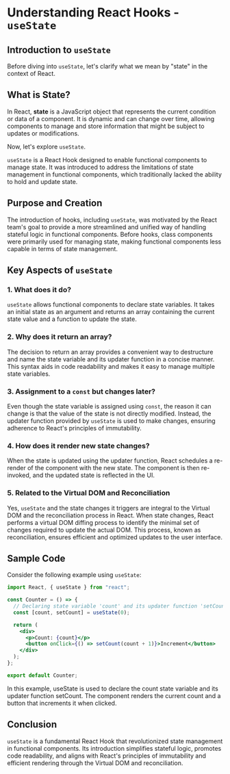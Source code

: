 # Understanding React Hooks - `useState`

## Introduction to `useState`

Before diving into `useState`, let's clarify what we mean by "state" in the context of React.

## What is State?

In React, **state** is a JavaScript object that represents the current condition or data of a component. It is dynamic and can change over time, allowing components to manage and store information that might be subject to updates or modifications.

Now, let's explore `useState`.

`useState` is a React Hook designed to enable functional components to manage state. It was introduced to address the limitations of state management in functional components, which traditionally lacked the ability to hold and update state.

## Purpose and Creation

The introduction of hooks, including `useState`, was motivated by the React team's goal to provide a more streamlined and unified way of handling stateful logic in functional components. Before hooks, class components were primarily used for managing state, making functional components less capable in terms of state management.

## Key Aspects of `useState`

### 1. What does it do?

`useState` allows functional components to declare state variables. It takes an initial state as an argument and returns an array containing the current state value and a function to update the state.

### 2. Why does it return an array?

The decision to return an array provides a convenient way to destructure and name the state variable and its updater function in a concise manner. This syntax aids in code readability and makes it easy to manage multiple state variables.

### 3. Assignment to a `const` but changes later?

Even though the state variable is assigned using `const`, the reason it can change is that the value of the state is not directly modified. Instead, the updater function provided by `useState` is used to make changes, ensuring adherence to React's principles of immutability.

### 4. How does it render new state changes?

When the state is updated using the updater function, React schedules a re-render of the component with the new state. The component is then re-invoked, and the updated state is reflected in the UI.

### 5. Related to the Virtual DOM and Reconciliation

Yes, `useState` and the state changes it triggers are integral to the Virtual DOM and the reconciliation process in React. When state changes, React performs a virtual DOM diffing process to identify the minimal set of changes required to update the actual DOM. This process, known as reconciliation, ensures efficient and optimized updates to the user interface.

## Sample Code

Consider the following example using `useState`:

```jsx
import React, { useState } from "react";

const Counter = () => {
  // Declaring state variable 'count' and its updater function 'setCount'
  const [count, setCount] = useState(0);

  return (
    <div>
      <p>Count: {count}</p>
      <button onClick={() => setCount(count + 1)}>Increment</button>
    </div>
  );
};

export default Counter;
```

In this example, useState is used to declare the count state variable and its updater function setCount. The component renders the current count and a button that increments it when clicked.

## Conclusion

`useState` is a fundamental React Hook that revolutionized state management in functional components. Its introduction simplifies stateful logic, promotes code readability, and aligns with React's principles of immutability and efficient rendering through the Virtual DOM and reconciliation.
